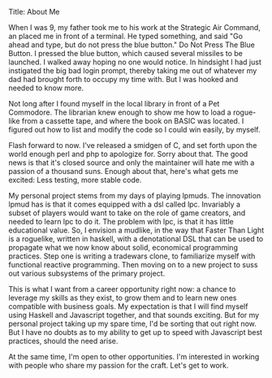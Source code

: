 Title: About Me



When I was 9, my father took me to his work at the Strategic Air Command, an placed me in front of a terminal. He typed something, and said "Go ahead and type, but do not press the blue button." Do Not Press The Blue Button. I pressed the blue button, which caused several missiles to be launched. I walked away hoping no one would notice. In hindsight I had just instigated the big bad login prompt, thereby taking me out of whatever my dad had brought forth to occupy my time with. But I was hooked and needed to know more.

Not long after I found myself in the local library in front of a Pet Commodore. The librarian knew enough to show me how to load a rogue-like from a cassette tape, and where the book on BASIC was located. I figured out how to list and modify the code so I could win easily, by myself.

Flash forward to now. I've released a smidgen of C, and set forth upon the world enough perl and php to apologize for. Sorry about that. The good news is that it's closed source and only the maintainer will hate me with a passion of a thousand suns. Enough about that, here's what gets me excited: Less testing, more stable code.

My personal project stems from my days of playing lpmuds. The innovation lpmud has is that it comes equipped with a dsl called lpc. Invariably a subset of players would want to take on the role of game creators, and needed to learn lpc to do it. The problem with lpc, is that it has little educational value. So, I envision a mudlike, in the way that Faster Than Light is a roguelike, written in haskell, with a denotational DSL that can be used to propagate what we now know about solid, economical programming practices. Step one is writing a tradewars clone, to familiarize myself with functional reactive programming. Then moving on to a new project to suss out various subsystems of the primary project.

This is what I want from a career opportunity right now: a chance to leverage my skills as they exist, to grow them and to learn new ones compatible with business goals. My expectation is that I will find myself using Haskell and Javascript together, and that sounds exciting. But for my personal project taking up my spare time, I'd be sorting that out right now. But I have no doubts as to my ability to get up to speed with Javascript best practices, should the need arise.

At the same time, I'm open to other opportunities. I'm interested in working with people who share my passion for the craft. Let's get to work.

   
